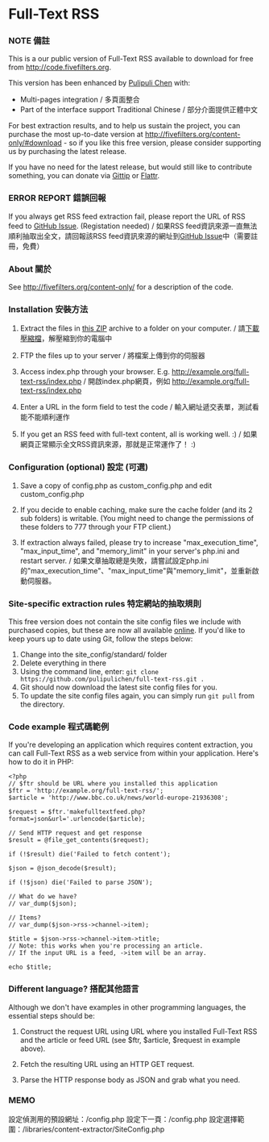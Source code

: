 Full-Text RSS
=============

### NOTE 備註

This is a our public version of Full-Text RSS available to download for free from <http://code.fivefilters.org>.

This version has been enhanced by <a href="http://pulipuli.blogspot.tw">Pulipuli Chen</a> with:
- Multi-pages integration / 多頁面整合
- Part of the interface support Traditional Chinese / 部分介面提供正體中文

For best extraction results, and to help us sustain the project, you can purchase the most up-to-date version at <http://fivefilters.org/content-only/#download> - so if you like this free version, please consider supporting us by purchasing the latest release. 

If you have no need for the latest release, but would still like to contribute something, you can donate via [Gittip](https://www.gittip.com/fivefilters/) or [Flattr](https://flattr.com/profile/k1m).

### ERROR REPORT 錯誤回報

If you always get RSS feed extraction fail, please report the URL of RSS feed to [GitHub Issue](https://github.com/pulipulichen/full-text-rss/issues/new). (Registation needed)
/ 如果RSS feed資訊來源一直無法順利抽取出全文，請回報該RSS feed資訊來源的網址到[GitHub Issue](https://github.com/pulipulichen/full-text-rss/issues/new)中（需要註冊，免費）

### About 關於

See <http://fivefilters.org/content-only/> for a description of the code.

### Installation 安裝方法

1. Extract the files in [this ZIP](https://github.com/pulipulichen/full-text-rss/archive/master.zip) archive to a folder on your computer. 
/ 請[下載壓縮檔](https://github.com/pulipulichen/full-text-rss/archive/master.zip)，解壓縮到你的電腦中

2. FTP the files up to your server 
/ 將檔案上傳到你的伺服器

3. Access index.php through your browser. E.g. http://example.org/full-text-rss/index.php
/ 開啟index.php網頁，例如 http://example.org/full-text-rss/index.php

4. Enter a URL in the form field to test the code
/ 輸入網址遞交表單，測試看能不能順利運作

5. If you get an RSS feed with full-text content, all is working well. :)
/ 如果網頁正常顯示全文RSS資訊來源，那就是正常運作了！ :)

### Configuration (optional) 設定 (可選)

1. Save a copy of config.php as custom_config.php and edit custom_config.php

2. If you decide to enable caching, make sure the cache folder (and its 2 sub folders) is writable. (You might need to change the permissions of these folders to 777 through your FTP client.)

3. If extraction always failed, please try to increase "max_execution_time", "max_input_time", and "memory_limit" in your server's php.ini and restart server.
/ 如果文章抽取總是失敗，請嘗試設定php.ini的"max_execution_time"、"max_input_time"與"memory_limit"，並重新啟動伺服器。

### Site-specific extraction rules 特定網站的抽取規則

This free version does not contain the site config files we include with purchased copies, but these are now all available [online](https://github.com/fivefilters/ftr-site-config). If you'd like to keep yours up to date using Git, follow the steps below:

1. Change into the site_config/standard/ folder
2. Delete everything in there
3. Using the command line, enter: `git clone https://github.com/pulipulichen/full-text-rss.git .`
4. Git should now download the latest site config files for you.
5. To update the site config files again, you can simply run `git pull` from the directory.

### Code example 程式碼範例

If you're developing an application which requires content extraction, you can call Full-Text RSS as a web service from within your application. Here's how to do it in PHP:

	<?php
	// $ftr should be URL where you installed this application
	$ftr = 'http://example.org/full-text-rss/';
	$article = 'http://www.bbc.co.uk/news/world-europe-21936308';

	$request = $ftr.'makefulltextfeed.php?format=json&url='.urlencode($article);

	// Send HTTP request and get response
	$result = @file_get_contents($request);

	if (!$result) die('Failed to fetch content');

	$json = @json_decode($result);

	if (!$json) die('Failed to parse JSON');

	// What do we have?
	// var_dump($json);
	
	// Items?
	// var_dump($json->rss->channel->item);

	$title = $json->rss->channel->item->title;
	// Note: this works when you're processing an article.
	// If the input URL is a feed, ->item will be an array.

	echo $title;

### Different language? 搭配其他語言

Although we don't have examples in other programming languages, the essential steps should be:

1. Construct the request URL using URL where you installed Full-Text RSS and the article or feed URL (see $ftr, $article, $request in example above).

2. Fetch the resulting URL using an HTTP GET request.

3. Parse the HTTP response body as JSON and grab what you need.

### MEMO

設定偵測用的預設網址：/config.php
設定下一頁：/config.php
設定選擇範圍：/libraries/content-extractor/SiteConfig.php
